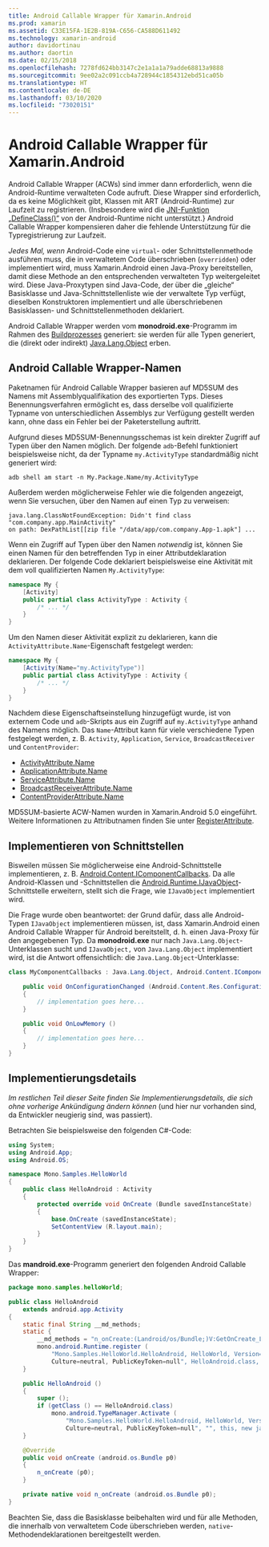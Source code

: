 ```yaml
---
title: Android Callable Wrapper für Xamarin.Android
ms.prod: xamarin
ms.assetid: C33E15FA-1E2B-819A-C656-CA588D611492
ms.technology: xamarin-android
author: davidortinau
ms.author: daortin
ms.date: 02/15/2018
ms.openlocfilehash: 7278fd624bb3147c2e1a1a1a79adde68813a9888
ms.sourcegitcommit: 9ee02a2c091ccb4a728944c1854312ebd51ca05b
ms.translationtype: HT
ms.contentlocale: de-DE
ms.lasthandoff: 03/10/2020
ms.locfileid: "73020151"
---
```

# <a name="android-callable-wrappers-for-xamarinandroid"></a>Android Callable Wrapper für Xamarin.Android

Android Callable Wrapper (ACWs) sind immer dann erforderlich, wenn die Android-Runtime verwalteten Code aufruft. Diese Wrapper sind erforderlich, da es keine Möglichkeit gibt, Klassen mit ART (Android-Runtime) zur Laufzeit zu registrieren. (Insbesondere wird die [JNI-Funktion „DefineClass()“](https://docs.oracle.com/javase/1.5.0/docs/guide/jni/spec/functions.html#wp15986) von der Android-Runtime nicht unterstützt.} Android Callable Wrapper kompensieren daher die fehlende Unterstützung für die Typregistrierung zur Laufzeit. 

*Jedes Mal, wenn* Android-Code eine `virtual`- oder Schnittstellenmethode ausführen muss, die in verwaltetem Code überschrieben (`overridden`) oder implementiert wird, muss Xamarin.Android einen Java-Proxy bereitstellen, damit diese Methode an den entsprechenden verwalteten Typ weitergeleitet wird. Diese Java-Proxytypen sind Java-Code, der über die „gleiche“ Basisklasse und Java-Schnittstellenliste wie der verwaltete Typ verfügt, dieselben Konstruktoren implementiert und alle überschriebenen Basisklassen- und Schnittstellenmethoden deklariert. 

Android Callable Wrapper werden vom **monodroid.exe**-Programm im Rahmen des [Buildprozesses](~/android/deploy-test/building-apps/build-process.md) generiert: sie werden für alle Typen generiert, die (direkt oder indirekt) [Java.Lang.Object](xref:Java.Lang.Object) erben. 

## <a name="android-callable-wrapper-naming"></a>Android Callable Wrapper-Namen

Paketnamen für Android Callable Wrapper basieren auf MD5SUM des Namens mit Assemblyqualifikation des exportierten Typs. Dieses Benennungsverfahren ermöglicht es, dass derselbe voll qualifizierte Typname von unterschiedlichen Assemblys zur Verfügung gestellt werden kann, ohne dass ein Fehler bei der Paketerstellung auftritt. 

Aufgrund dieses MD5SUM-Benennungsschemas ist kein direkter Zugriff auf Typen über den Namen möglich. Der folgende `adb`-Befehl funktioniert beispielsweise nicht, da der Typname `my.ActivityType` standardmäßig nicht generiert wird: 

```shell
adb shell am start -n My.Package.Name/my.ActivityType
```

Außerdem werden möglicherweise Fehler wie die folgenden angezeigt, wenn Sie versuchen, über den Namen auf einen Typ zu verweisen:

```shell
java.lang.ClassNotFoundException: Didn't find class "com.company.app.MainActivity"
on path: DexPathList[[zip file "/data/app/com.company.App-1.apk"] ...
```

Wenn ein Zugriff auf Typen über den Namen *notwendig* ist, können Sie einen Namen für den betreffenden Typ in einer Attributdeklaration deklarieren. Der folgende Code deklariert beispielsweise eine Aktivität mit dem voll qualifizierten Namen `My.ActivityType`:

```csharp
namespace My {
    [Activity]
    public partial class ActivityType : Activity {
        /* ... */
    }
}
```

Um den Namen dieser Aktivität explizit zu deklarieren, kann die `ActivityAttribute.Name`-Eigenschaft festgelegt werden: 

```csharp
namespace My {
    [Activity(Name="my.ActivityType")]
    public partial class ActivityType : Activity {
        /* ... */
    }
}
```

Nachdem diese Eigenschaftseinstellung hinzugefügt wurde, ist von externem Code und `adb`-Skripts aus ein Zugriff auf `my.ActivityType` anhand des Namens möglich. Das `Name`-Attribut kann für viele verschiedene Typen festgelegt werden, z. B. `Activity`, `Application`, `Service`, `BroadcastReceiver` und `ContentProvider`: 

- [ActivityAttribute.Name](xref:Android.App.ActivityAttribute.Name)
- [ApplicationAttribute.Name](xref:Android.App.ApplicationAttribute.Name)
- [ServiceAttribute.Name](xref:Android.App.ServiceAttribute.Name)
- [BroadcastReceiverAttribute.Name](xref:Android.Content.BroadcastReceiverAttribute.Name)
- [ContentProviderAttribute.Name](xref:Android.Content.ContentProviderAttribute.Name)

MD5SUM-basierte ACW-Namen wurden in Xamarin.Android 5.0 eingeführt. Weitere Informationen zu Attributnamen finden Sie unter [RegisterAttribute](xref:Android.Runtime.RegisterAttribute). 

## <a name="implementing-interfaces"></a>Implementieren von Schnittstellen

Bisweilen müssen Sie möglicherweise eine Android-Schnittstelle implementieren, z. B. [Android.Content.IComponentCallbacks](xref:Android.Content.IComponentCallbacks). Da alle Android-Klassen und -Schnittstellen die [Android.Runtime.IJavaObject](xref:Android.Runtime.IJavaObject)-Schnittstelle erweitern, stellt sich die Frage, wie `IJavaObject` implementiert wird. 

Die Frage wurde oben beantwortet: der Grund dafür, dass alle Android-Typen `IJavaObject` implementieren müssen, ist, dass Xamarin.Android einen Android Callable Wrapper für Android bereitstellt, d. h. einen Java-Proxy für den angegebenen Typ. Da **monodroid.exe** nur nach `Java.Lang.Object`-Unterklassen sucht und `IJavaObject,` von `Java.Lang.Object` implementiert wird, ist die Antwort offensichtlich: die `Java.Lang.Object`-Unterklasse: 

```csharp
class MyComponentCallbacks : Java.Lang.Object, Android.Content.IComponentCallbacks {

    public void OnConfigurationChanged (Android.Content.Res.Configuration newConfig)
    {
        // implementation goes here...
    } 

    public void OnLowMemory ()
    {
        // implementation goes here...
    }
}
```

## <a name="implementation-details"></a>Implementierungsdetails

*Im restlichen Teil dieser Seite finden Sie Implementierungsdetails, die sich ohne vorherige Ankündigung ändern können* (und hier nur vorhanden sind, da Entwickler neugierig sind, was passiert). 

Betrachten Sie beispielsweise den folgenden C#-Code:

```csharp
using System;
using Android.App;
using Android.OS;

namespace Mono.Samples.HelloWorld
{
    public class HelloAndroid : Activity
    {
        protected override void OnCreate (Bundle savedInstanceState)
        {
            base.OnCreate (savedInstanceState);
            SetContentView (R.layout.main);
        }
    }
}
```

Das **mandroid.exe**-Programm generiert den folgenden Android Callable Wrapper: 

```java
package mono.samples.helloWorld;

public class HelloAndroid
    extends android.app.Activity
{
    static final String __md_methods;
    static {
        __md_methods = "n_onCreate:(Landroid/os/Bundle;)V:GetOnCreate_Landroid_os_Bundle_Handler\n" + "";
        mono.android.Runtime.register (
            "Mono.Samples.HelloWorld.HelloAndroid, HelloWorld, Version=1.0.0.0, 
            Culture=neutral, PublicKeyToken=null", HelloAndroid.class, __md_methods);
    }

    public HelloAndroid ()
    {
        super ();
        if (getClass () == HelloAndroid.class)
            mono.android.TypeManager.Activate (
                "Mono.Samples.HelloWorld.HelloAndroid, HelloWorld, Version=1.0.0.0, 
                Culture=neutral, PublicKeyToken=null", "", this, new java.lang.Object[] {  });
    }

    @Override
    public void onCreate (android.os.Bundle p0)
    {
        n_onCreate (p0);
    }

    private native void n_onCreate (android.os.Bundle p0);
}
```

Beachten Sie, dass die Basisklasse beibehalten wird und für alle Methoden, die innerhalb von verwaltetem Code überschrieben werden, `native`-Methodendeklarationen bereitgestellt werden. 
